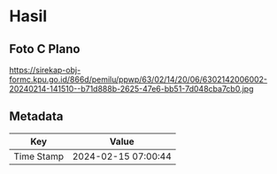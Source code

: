 # Hasil

## Foto C Plano

https://sirekap-obj-formc.kpu.go.id/866d/pemilu/ppwp/63/02/14/20/06/6302142006002-20240214-141510--b71d888b-2625-47e6-bb51-7d048cba7cb0.jpg


## Metadata

| Key        | Value               |
| ---------- | ------------------- |
| Time Stamp | 2024-02-15 07:00:44 |



